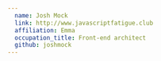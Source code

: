 ```yaml
---
  name: Josh Mock
  link: http://www.javascriptfatigue.club
  affiliation: Emma
  occupation_title: Front-end architect
  github: joshmock
---
```

